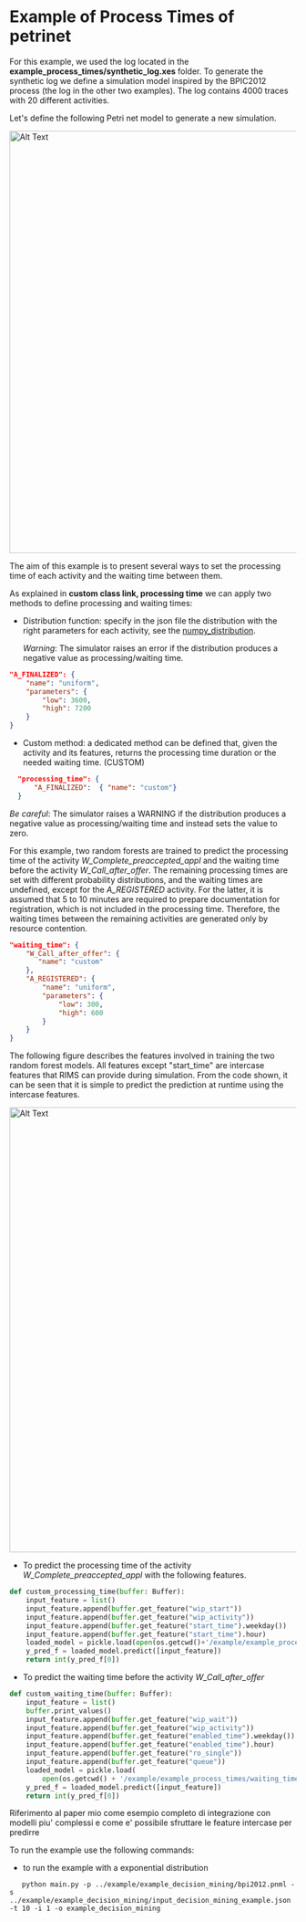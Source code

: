 
# Example of Process Times of petrinet

For this example, we used the log located in the **example_process_times/synthetic_log.xes** folder.
To generate the synthetic log we define a simulation model inspired by the BPIC2012 process (the log in the other two examples). 
The log contains 4000 traces with 20 different activities.

Let's define the following Petri net model to generate a new simulation.

<img src="../example/example_process_times/synthetic_petrinet.png" alt="Alt Text" width="740">


The aim of this example is to present several ways to set the processing time of each activity and the waiting time between them.

As explained in **custom class link, processing time** we can apply two methods to define processing and waiting times:

* Distribution function: specify in the json file the distribution with the right parameters for each
activity, see the [numpy_distribution](https://numpy.org/doc/stable/reference/random/generator.html).

    *Warning*: The simulator raises an error if the distribution produces a negative value as processing/waiting time. 
```json
"A_FINALIZED": {
    "name": "uniform",
    "parameters": {
        "low": 3600,
        "high": 7200
    }
}
```
* Custom method: a dedicated method can be defined that, given the activity and its features, returns 
  the processing time duration or the needed waiting time. (CUSTOM)
```json
  "processing_time": {
      "A_FINALIZED":  { "name": "custom"}
  }
```

*Be careful*: The simulator raises a WARNING if the distribution produces a negative value as processing/waiting time and instead sets the value to zero.

For this example, two random forests are trained to predict the processing time of the activity *W_Complete_preaccepted_appl* and the waiting time before the activity *W_Call_after_offer*.
The remaining processing times are set with different probability distributions, and the waiting times are undefined, except for the *A_REGISTERED* activity. For the latter, it is assumed that 5
to 10 minutes are required to prepare documentation for registration, which is not included in the processing time. Therefore, the waiting times between the remaining activities are generated only by resource contention.

```json
"waiting_time": {
    "W_Call_after_offer": {
       "name": "custom"
    },
    "A_REGISTERED": {
        "name": "uniform",
        "parameters": {
            "low": 300,
            "high": 600
        }
    }
}
```

The following figure describes the features involved in training the two random forest models. All features except "start_time" are intercase features that RIMS can provide during simulation.
From the code shown, it can be seen that it is simple to predict the prediction at runtime using the intercase features.

<img src="../old_html_version/example_process_times.png" alt="Alt Text" width="780">


* To predict the processing time of the activity *W_Complete_preaccepted_appl* with the following features.

```python
def custom_processing_time(buffer: Buffer):
    input_feature = list()
    input_feature.append(buffer.get_feature("wip_start"))
    input_feature.append(buffer.get_feature("wip_activity"))
    input_feature.append(buffer.get_feature("start_time").weekday())
    input_feature.append(buffer.get_feature("start_time").hour)
    loaded_model = pickle.load(open(os.getcwd()+'/example/example_process_times/processing_time_random_forest.pkl', 'rb'))
    y_pred_f = loaded_model.predict([input_feature])
    return int(y_pred_f[0])
```

* To predict the waiting time before the activity *W_Call_after_offer*
```python
def custom_waiting_time(buffer: Buffer):
    input_feature = list()
    buffer.print_values()
    input_feature.append(buffer.get_feature("wip_wait"))
    input_feature.append(buffer.get_feature("wip_activity"))
    input_feature.append(buffer.get_feature("enabled_time").weekday())
    input_feature.append(buffer.get_feature("enabled_time").hour)
    input_feature.append(buffer.get_feature("ro_single"))
    input_feature.append(buffer.get_feature("queue"))
    loaded_model = pickle.load(
        open(os.getcwd() + '/example/example_process_times/waiting_time_random_forest.pkl', 'rb'))
    y_pred_f = loaded_model.predict([input_feature])
    return int(y_pred_f[0])
```

Riferimento al paper mio come esempio completo di integrazione con modelli piu' complessi
e come e' possibile sfruttare le feature intercase per predirre

To run the example use the following commands:

* to run the example with a exponential distribution
```shell
   python main.py -p ../example/example_decision_mining/bpi2012.pnml -s ../example/example_decision_mining/input_decision_mining_example.json -t 10 -i 1 -o example_decision_mining
```
